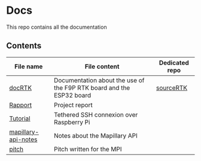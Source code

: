 # Docs

This repo contains all the documentation

## Contents

| File name | File content | Dedicated repo |
| --------- | ------------ | -------------- |
| [docRTK](https://github.com/PolyMapi/docs/blob/main/docRTK.md) | Documentation about the use of the F9P RTK board and the ESP32 board | [sourceRTK](https://github.com/PolyMapi/sourceRTK) |
| [Rapport](https://github.com/PolyMapi/docs/blob/main/Rapport.md) | Project report | |
| [Tutorial](https://github.com/PolyMapi/docs/blob/main/configuration-raspberry-ssh-partage-connexion.md)| Tethered SSH connexion over Raspberry Pi | |
| [mapillary-api-notes](https://github.com/PolyMapi/docs/blob/main/mapillary-api-notes.md) | Notes about the Mapillary API | |
| [pitch](https://github.com/PolyMapi/docs/blob/main/pitch.md) | Pitch written for the MPI | |
